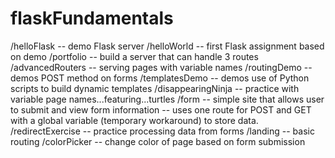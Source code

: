 # flaskFundamentals

/helloFlask -- demo Flask server
/helloWorld -- first Flask assignment based on demo
/portfolio -- build a server that can handle 3 routes
/advancedRouters -- serving pages with variable names
/routingDemo -- demos POST method on forms
/templatesDemo -- demos use of Python scripts to build dynamic templates
/disappearingNinja -- practice with variable page names...featuring...turtles
/form -- simple site that allows user to submit and view form information -- uses one route for POST and GET with a global variable (temporary workaround) to store data.
/redirectExercise -- practice processing data from forms
/landing -- basic routing
/colorPicker -- change color of page based on form submission